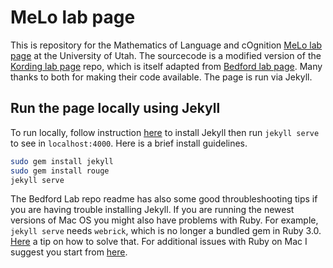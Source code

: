 # MeLo lab page

This is repository for the Mathematics of Language and cOgnition [MeLo lab page](http://kordinglab.com/) at the University of Utah. The sourcecode is a modified version of the [Kording lab page](http://kordinglab.com/) repo, which is itself adapted from [Bedford lab page](https://bedford.io/). Many thanks to both for making their code available. The page is run via Jekyll.

## Run the page locally using Jekyll

To run locally, follow instruction [here](https://jekyllrb.com/) to install Jekyll then run `jekyll serve` to see in `localhost:4000`. Here is a brief install guidelines.

```bash
sudo gem install jekyll
sudo gem install rouge
jekyll serve
```

The Bedford Lab repo readme has also some good throubleshooting tips if you are having trouble installing Jekyll. If you are running the newest versions of Mac OS you might also have problems with Ruby. For example, `jekyll serve` needs `webrick`, which is no longer a bundled gem in Ruby 3.0. [Here](https://github.com/jekyll/jekyll/issues/8523) a tip on how to solve that. For additional issues with Ruby on Mac I suggest you start from [here]( https://www.moncefbelyamani.com/how-to-install-xcode-homebrew-git-rvm-ruby-on-mac/#start-here-if-you-choose-the-long-and-manual-route).
